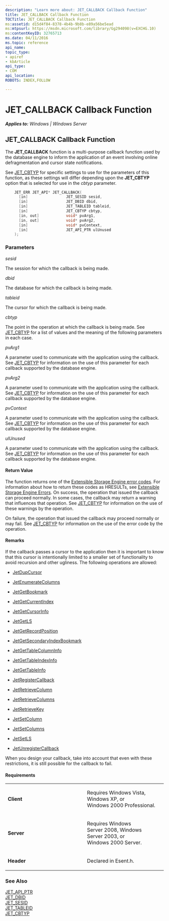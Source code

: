```yaml
---
description: "Learn more about: JET_CALLBACK Callback Function"
title: JET_CALLBACK Callback Function
TOCTitle: JET_CALLBACK Callback Function
ms:assetid: d15d4f84-8378-4b4b-9b8b-e89a56be5ead
ms:mtpsurl: https://msdn.microsoft.com/library/Gg294098(v=EXCHG.10)
ms:contentKeyID: 32765713
ms.date: 04/11/2016
ms.topic: reference
api_name: 
topic_type: 
- apiref
- kbArticle
api_type: 
- COM
api_location: 
ROBOTS: INDEX,FOLLOW

---
```


# JET_CALLBACK Callback Function


_**Applies to:** Windows | Windows Server_

## JET_CALLBACK Callback Function

The **JET_CALLBACK** function is a multi-purpose callback function used by the database engine to inform the application of an event involving online defragmentation and cursor state notifications.

See [JET_CBTYP](./jet-cbtyp.md) for specific settings to use for the parameters of this function, as these settings will differ depending upon the **JET_CBTYP** option that is selected for use in the *cbtyp* parameter.

```cpp
    JET_ERR JET_API* JET_CALLBACK(
      [in]                 JET_SESID sesid,
      [in]                 JET_DBID dbid,
      [in]                 JET_TABLEID tableid,
      [in]                 JET_CBTYP cbtyp,
      [in, out]            void* pvArg1,
      [in, out]            void* pvArg2,
      [in]                 void* pvContext,
      [in]                 JET_API_PTR ulUnused
    );
```

### Parameters

*sesid*

The session for which the callback is being made.

*dbid*

The database for which the callback is being made.

*tableid*

The cursor for which the callback is being made.

*cbtyp*

The point in the operation at which the callback is being made. See [JET_CBTYP](./jet-cbtyp.md) for a list of values and the meaning of the following parameters in each case.

*pvArg1*

A parameter used to communicate with the application using the callback. See [JET_CBTYP](./jet-cbtyp.md) for information on the use of this parameter for each callback supported by the database engine.

*pvArg2*

A parameter used to communicate with the application using the callback. See [JET_CBTYP](./jet-cbtyp.md) for information on the use of this parameter for each callback supported by the database engine.

*pvContext*

A parameter used to communicate with the application using the callback. See [JET_CBTYP](./jet-cbtyp.md) for information on the use of this parameter for each callback supported by the database engine.

*ulUnused*

A parameter used to communicate with the application using the callback. See [JET_CBTYP](./jet-cbtyp.md) for information on the use of this parameter for each callback supported by the database engine.

#### Return Value

The function returns one of the [Extensible Storage Engine error codes](./extensible-storage-engine-error-codes.md). For information about how to return these codes as HRESULTs, see [Extensible Storage Engine Errors](./extensible-storage-engine-errors.md). On success, the operation that issued the callback can proceed normally. In some cases, the callback may return a warning that influences that operation. See [JET_CBTYP](./jet-cbtyp.md) for information on the use of these warnings by the operation.

On failure, the operation that issued the callback may proceed normally or may fail. See [JET_CBTYP](./jet-cbtyp.md) for information on the use of the error code by the operation.

#### Remarks

If the callback passes a cursor to the application then it is important to know that this cursor is intentionally limited to a smaller set of functionality to avoid recursion and other ugliness. The following operations are allowed:

  - [JetDupCursor](./jetdupcursor-function.md)

  - [JetEnumerateColumns](./jetenumeratecolumns-function.md)

  - [JetGetBookmark](./jetgetbookmark-function.md)

  - [JetGetCurrentIndex](./jetgetcurrentindex-function.md)

  - [JetGetCursorInfo](./jetgetcursorinfo-function.md)

  - [JetGetLS](./jetgetls-function.md)

  - [JetGetRecordPosition](./jetgetrecordposition-function.md)

  - [JetGetSecondaryIndexBookmark](./jetgetsecondaryindexbookmark-function.md)

  - [JetGetTableColumnInfo](./jetgettablecolumninfo-function.md)

  - [JetGetTableIndexInfo](./jetgettableindexinfo-function.md)

  - [JetGetTableInfo](./jetgettableinfo-function.md)

  - [JetRegisterCallback](./jetregistercallback-function.md)

  - [JetRetrieveColumn](./jetretrievecolumn-function.md)

  - [JetRetrieveColumns](./jetretrievecolumns-function.md)

  - [JetRetrieveKey](./jetretrievekey-function.md)

  - [JetSetColumn](./jetsetcolumn-function.md)

  - [JetSetColumns](./jetsetcolumns-function.md)

  - [JetSetLS](./jetsetls-function.md)

  - [JetUnregisterCallback](./jetunregistercallback-function.md)

When you design your callback, take into account that even with these restrictions, it is still possible for the callback to fail.

#### Requirements

<table>
<colgroup>
<col style="width: 50%" />
<col style="width: 50%" />
</colgroup>
<tbody>
<tr class="odd">
<td><p><strong>Client</strong></p></td>
<td><p>Requires Windows Vista, Windows XP, or Windows 2000 Professional.</p></td>
</tr>
<tr class="even">
<td><p><strong>Server</strong></p></td>
<td><p>Requires Windows Server 2008, Windows Server 2003, or Windows 2000 Server.</p></td>
</tr>
<tr class="odd">
<td><p><strong>Header</strong></p></td>
<td><p>Declared in Esent.h.</p></td>
</tr>
</tbody>
</table>


### See Also

[JET_API_PTR](./jet-api-ptr.md)  
[JET_DBID](./jet-dbid.md)  
[JET_SESID](./jet-sesid.md)  
[JET_TABLEID](./jet-tableid.md)  
[JET_CBTYP](./jet-cbtyp.md)
